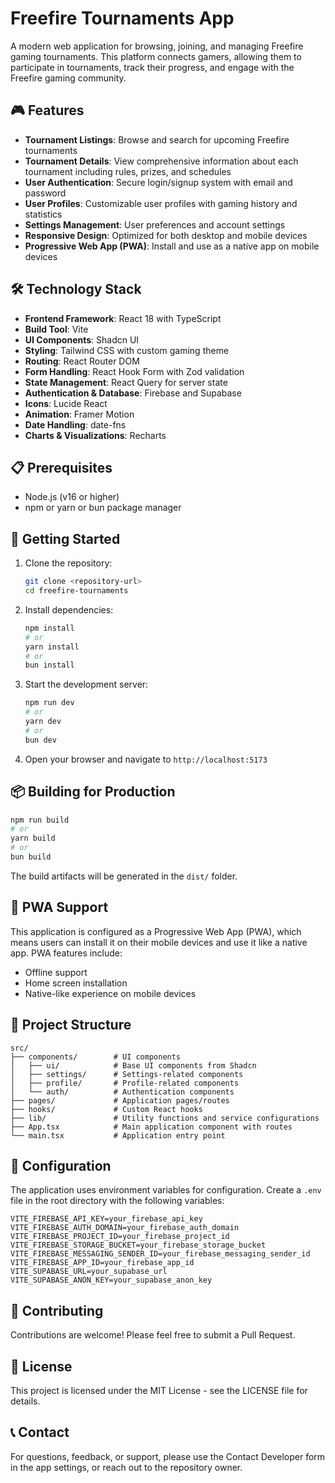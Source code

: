 # Freefire Tournaments App

A modern web application for browsing, joining, and managing Freefire gaming tournaments. This platform connects gamers, allowing them to participate in tournaments, track their progress, and engage with the Freefire gaming community.

## 🎮 Features

- **Tournament Listings**: Browse and search for upcoming Freefire tournaments
- **Tournament Details**: View comprehensive information about each tournament including rules, prizes, and schedules
- **User Authentication**: Secure login/signup system with email and password
- **User Profiles**: Customizable user profiles with gaming history and statistics
- **Settings Management**: User preferences and account settings
- **Responsive Design**: Optimized for both desktop and mobile devices
- **Progressive Web App (PWA)**: Install and use as a native app on mobile devices

## 🛠️ Technology Stack

- **Frontend Framework**: React 18 with TypeScript
- **Build Tool**: Vite
- **UI Components**: Shadcn UI
- **Styling**: Tailwind CSS with custom gaming theme
- **Routing**: React Router DOM
- **Form Handling**: React Hook Form with Zod validation
- **State Management**: React Query for server state
- **Authentication & Database**: Firebase and Supabase
- **Icons**: Lucide React
- **Animation**: Framer Motion
- **Date Handling**: date-fns
- **Charts & Visualizations**: Recharts

## 📋 Prerequisites

- Node.js (v16 or higher)
- npm or yarn or bun package manager

## 🚀 Getting Started

1. Clone the repository:
   ```bash
   git clone <repository-url>
   cd freefire-tournaments
   ```

2. Install dependencies:
   ```bash
   npm install
   # or
   yarn install
   # or
   bun install
   ```

3. Start the development server:
   ```bash
   npm run dev
   # or
   yarn dev
   # or
   bun dev
   ```

4. Open your browser and navigate to `http://localhost:5173`

## 📦 Building for Production

```bash
npm run build
# or
yarn build
# or
bun build
```

The build artifacts will be generated in the `dist/` folder.

## 📱 PWA Support

This application is configured as a Progressive Web App (PWA), which means users can install it on their mobile devices and use it like a native app. PWA features include:

- Offline support
- Home screen installation
- Native-like experience on mobile devices

## 🧩 Project Structure

```
src/
├── components/        # UI components
│   ├── ui/            # Base UI components from Shadcn
│   ├── settings/      # Settings-related components
│   ├── profile/       # Profile-related components
│   └── auth/          # Authentication components
├── pages/             # Application pages/routes
├── hooks/             # Custom React hooks
├── lib/               # Utility functions and service configurations
├── App.tsx            # Main application component with routes
└── main.tsx           # Application entry point
```

## 🔧 Configuration

The application uses environment variables for configuration. Create a `.env` file in the root directory with the following variables:

```
VITE_FIREBASE_API_KEY=your_firebase_api_key
VITE_FIREBASE_AUTH_DOMAIN=your_firebase_auth_domain
VITE_FIREBASE_PROJECT_ID=your_firebase_project_id
VITE_FIREBASE_STORAGE_BUCKET=your_firebase_storage_bucket
VITE_FIREBASE_MESSAGING_SENDER_ID=your_firebase_messaging_sender_id
VITE_FIREBASE_APP_ID=your_firebase_app_id
VITE_SUPABASE_URL=your_supabase_url
VITE_SUPABASE_ANON_KEY=your_supabase_anon_key
```

## 🤝 Contributing

Contributions are welcome! Please feel free to submit a Pull Request.

## 📄 License

This project is licensed under the MIT License - see the LICENSE file for details.

## 📞 Contact

For questions, feedback, or support, please use the Contact Developer form in the app settings, or reach out to the repository owner.
